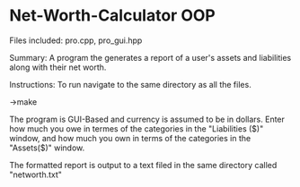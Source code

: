 # Net-Worth-Calculator OOP

Files included: pro.cpp, pro_gui.hpp

Summary: A program the generates a report of a user's assets and liabilities along with their net worth.

Instructions: To run navigate to the same directory as all the files.

->make

The program is GUI-Based and currency is assumed to be in dollars. Enter how much you owe in termes of the categories in the "Liabilities ($)" window, and how much you own in terms of the categories in the "Assets($)" window.

The formatted report is output to a text filed in the same directory called "networth.txt"


